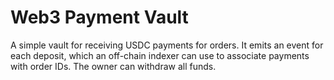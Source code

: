 # Web3 Payment Vault

A simple vault for receiving USDC payments for orders. It emits an event for each deposit, which an off-chain indexer can use to associate payments with order IDs. The owner can withdraw all funds.
